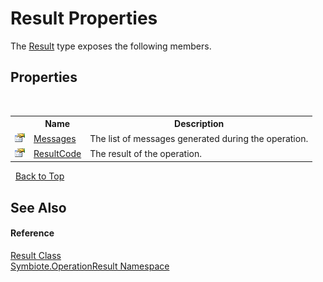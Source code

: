 # Result Properties
 

The <a href="fed882b9-fab1-b6e8-5855-cbc027039192">Result</a> type exposes the following members.


## Properties
&nbsp;<table><tr><th></th><th>Name</th><th>Description</th></tr><tr><td>![Public property](media/pubproperty.gif "Public property")</td><td><a href="79ddb90a-04dd-0834-7f72-052b99dd72db">Messages</a></td><td>
The list of messages generated during the operation.</td></tr><tr><td>![Public property](media/pubproperty.gif "Public property")</td><td><a href="cd665e1d-74af-88cd-1127-db5132e4487f">ResultCode</a></td><td>
The result of the operation.</td></tr></table>&nbsp;
<a href="#result-properties">Back to Top</a>

## See Also


#### Reference
<a href="fed882b9-fab1-b6e8-5855-cbc027039192">Result Class</a><br /><a href="846ea925-838c-f4a8-6a8a-689eb9584d48">Symbiote.OperationResult Namespace</a><br />